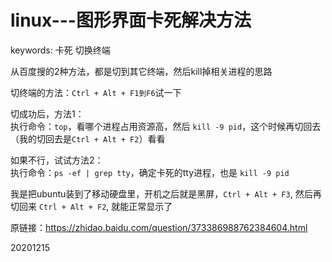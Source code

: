 # linux---图形界面卡死解决方法

keywords: 卡死 切换终端  

从百度搜的2种方法，都是切到其它终端，然后kill掉相关进程的思路  

切终端的方法：`Ctrl + Alt + F1到F6`试一下  

切成功后，方法1：  
执行命令：`top`，看哪个进程占用资源高，然后 `kill -9 pid`，这个时候再切回去（我的切回去是`Ctrl + Alt + F2`）看看  

如果不行，试试方法2：  
执行命令：`ps -ef | grep tty`，确定卡死的tty进程，也是 `kill -9 pid`  

我是把ubuntu装到了移动硬盘里，开机之后就是黑屏，`Ctrl + Alt + F3`, 然后再切回来 `Ctrl + Alt + F2`, 就能正常显示了  


原链接：https://zhidao.baidu.com/question/373386988762384604.html  


20201215  
